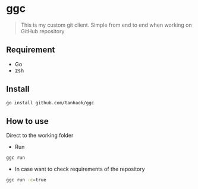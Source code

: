 # ggc

> This is my custom git client. Simple from end to end when working on GitHub repository


## Requirement
- Go
- zsh

## Install
```sh
go install github.com/tanhaok/ggc
```

## How to use 
Direct to the working folder 
- Run 
```sh
ggc run
```
- In case want to check requirements of the repository
```sh
ggc run -c=true
```

